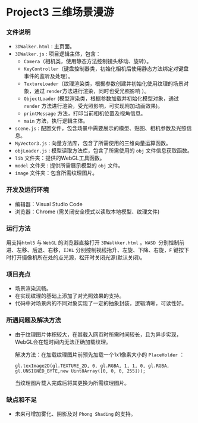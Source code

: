 # **Project3** 三维场景漫游

### 文件说明

* `3DWalker.html` : 主页面。
* `3DWalker.js` : 项目逻辑主体，包含：
  *  `Camera`（相机类，使用静态方法控制镜头移动、旋转）。
  * `KeyController`（键盘控制器类，初始化相机后使用静态方法绑定对键盘事件的监听及处理）。
  *  `TextureLoader`（纹理渲染类，根据参数创建并初始化使用纹理的场景对象，通过 `render`方法进行渲染，同时也受光照影响 ）。
  * `ObjectLoader` (模型渲染类，根据参数加载并初始化模型对象，通过 `render` 方法进行渲染，受光照影响，可实现附加动画效果)。
  *  `printMessage` 方法，打印当前相机位置及视角信息。
  * `main` 方法，执行逻辑主体。
* `scene.js` : 配置文件，包含场景中需要展示的模型、贴图、相机参数及光照信息。
* `MyVector3.js` : 向量方法库，包含了所需使用的三维向量运算函数。
* `objLoader.js` : 模型读取方法库，包含了所需使用的 `obj` 文件信息获取函数。
* `lib` 文件夹：提供的WebGL工具函数。
* `model` 文件夹 : 提供所需展示模型的 `obj` 文件。
* `image` 文件夹：包含所需纹理图片。



### 开发及运行环境

* 编辑器：Visual Studio Code
* 浏览器：Chrome (需关闭安全模式以读取本地模型、纹理文件)



### 运行方法

用支持`html5` 与 `WebGL` 的浏览器直接打开 `3DWalkker.html` 。`WASD `分别控制前进、左移、后退、右移，`IJKL` 分别控制视线抬升、左旋、下降、右旋，`F` 键按下时打开摄像机所在处的点光源，松开时关闭光源(默认关闭)。



### 项目亮点

* 场景渲染流畅。
* 在实现纹理的基础上添加了对光照效果的支持。
* 代码中对场景内的不同对象实现了一定的抽象封装，逻辑清晰，可读性好。



### 所遇问题及解决方法

* 由于纹理图片体积较大，在其载入网页时所需时间较长，且为异步实现，WebGL会在短时间内无法正确加载纹理。

  解决方法：在加载纹理图片前预先加载一个1x1像素大小的 `PlaceHolder` ：

  ```Javas
  gl.texImage2D(gl.TEXTURE_2D, 0, gl.RGBA, 1, 1, 0, gl.RGBA, gl.UNSIGNED_BYTE,new Uint8Array([0, 0, 0, 255]));
  ```

  当纹理图片载入完成后将其更换为所需纹理图片。



### 缺点和不足

* 未来可增加雾化、阴影及对 `Phong Shading` 的支持。